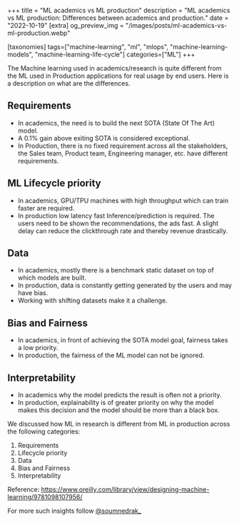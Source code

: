 +++
title = "ML academics vs ML production"
description = "ML academics vs ML production: Differences between academics and production."
date = "2022-10-19"
[extra]
og_preview_img = "/images/posts/ml-academics-vs-ml-production.webp"

[taxonomies]
tags=["machine-learning", "ml", "mlops", "machine-learning-models", "machine-learning-life-cycle"]
categories=["ML"]
+++

The Machine learning used in academics/research is quite different from the ML used in Production applications for real usage by end users. Here is a description on what are the differences.

## Requirements

- In academics, the need is to build the next SOTA (State Of The Art) model.
- A 0.1% gain above exiting SOTA is considered exceptional.
- In Production, there is no fixed requirement across all the stakeholders, the Sales team, Product team, Engineering manager, etc. have different requirements.

## ML Lifecycle priority

- In academics, GPU/TPU machines with high throughput which can train faster are required.
- In production low latency fast Inference/prediction is required. The users need to be shown the recommendations, the ads fast. A slight delay can reduce the clickthrough rate and thereby revenue drastically.

## Data

- In academics, mostly there is a benchmark static dataset on top of which models are built.
- In production, data is constantly getting generated by the users and may have bias.
- Working with shifting datasets make it a challenge.

## Bias and Fairness

- In academics, in front of achieving the SOTA model goal, fairness takes a low priority.
- In production, the fairness of the ML model can not be ignored.

## Interpretability

- In academics why the model predicts the result is often not a priority.
- In production, explainability is of greater priority on why the model makes this decision and the model should be more than a black box.

We discussed how ML in research is different from ML in production across the following categories:

1. Requirements
2. Lifecycle priority
3. Data
4. Bias and Fairness
5. Interpretability

Reference: https://www.oreilly.com/library/view/designing-machine-learning/9781098107956/

For more such insights follow [@soumnedrak\_](https://www.twitter.com/soumendrak_)
